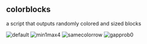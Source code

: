 ## colorblocks

a script that outputs randomly colored and sized blocks

![default](https://github.com/zzggbb/colorblocks/raw/master/default.png)
![min1max4](https://github.com/zzggbb/colorblocks/raw/master/min1_max4.png)
![samecolorrow](https://github.com/zzggbb/colorblocks/raw/master/samecolorrow.png)
![gapprob0](https://github.com/zzggbb/colorblocks/raw/master/gapprob0.png)

